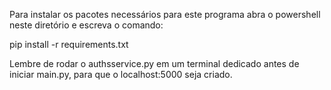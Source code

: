 Para instalar os pacotes necessários para este programa
abra o powershell neste diretório e escreva o comando:

pip install -r requirements.txt

Lembre de rodar o authsservice.py em um terminal dedicado
antes de iniciar main.py, para que o localhost:5000 seja criado.
